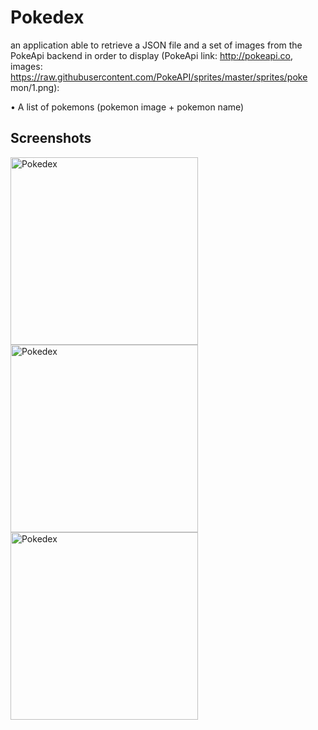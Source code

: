 # Pokedex

an application able to retrieve a JSON file and a set of
images from the PokeApi backend in order to display (PokeApi link:
http://pokeapi.co, images:
https://raw.githubusercontent.com/PokeAPI/sprites/master/sprites/poke
mon/1.png):

• A	list	of	pokemons	(pokemon	image	+	pokemon	name)


## Screenshots

<img width="300" alt="Pokedex" src="https://cloud.githubusercontent.com/assets/1444991/26534839/21df4744-43f6-11e7-82df-609a2163d050.png">
<img width="300" alt="Pokedex" src="https://cloud.githubusercontent.com/assets/1444991/26534840/21e08136-43f6-11e7-910d-a17f3c9242ba.png">
<img width="300" alt="Pokedex" src="https://cloud.githubusercontent.com/assets/1444991/26534838/21d96cde-43f6-11e7-8667-08433c4a126f.png">
